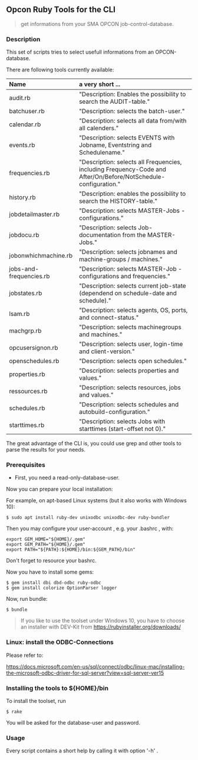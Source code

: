## Opcon Ruby Tools for the CLI


> get informations from your SMA OPCON job-control-database.



### Description

This set of scripts tries to select usefull informations from an OPCON-database.

There are following tools currently available:

| Name | a very short ... |
| :--- | :--- |
| audit.rb | "Description: Enables the possibility to search the AUDIT-table." |
| batchuser.rb | "Description: selects the batch-user." |
| calendar.rb | "Description: selects all data from/with all calenders." |
| events.rb | "Description: selects EVENTS with Jobname, Eventstring and Schedulename." |
| frequencies.rb | "Description: selects all Frequencies, including Frequency-Code and After/On/Before/NotSchedule-configuration." |
| history.rb | "Description: enables the possibility to search the HISTORY-table." |
| jobdetailmaster.rb | "Description: selects MASTER-Jobs - configurations." |
| jobdocu.rb | "Description: selects Job-documentation from the MASTER-Jobs." |
| jobonwhichmachine.rb | "Description: selects jobnames and machine-groups / machines." |
| jobs-and-frequencies.rb | "Description: selects MASTER-Job - configurations and frequencies." |
| jobstates.rb | "Description: selects current job-state (dependend on schedule-date and schedule)." |
| lsam.rb | "Description: selects agents, OS, ports, and connect-status." |
| machgrp.rb | "Description: selects machinegroups and machines." |
| opcusersignon.rb | "Description: selects user, login-time and client-version." |
| openschedules.rb | "Description: selects open schedules." |
| properties.rb | "Description: selects properties and values." |
| ressources.rb | "Description: selects resources, jobs and values." |
| schedules.rb | "Description: selects schedules and autobuild-configuration." |
| starttimes.rb | "Description: selects Jobs with starttimes (start-offset not 0)." |

The great advantage of the CLI is, you could use grep and other tools to parse the results
for your needs.

### Prerequisites

* First, you need a read-only-database-user.

Now you can prepare your local installation:

For example, on apt-based Linux systems (but it also works with Windows 10):

~~~
$ sudo apt install ruby-dev unixodbc unixodbc-dev ruby-bundler
~~~

Then you may configure your user-account , e.g. your .bashrc , with:

~~~
export GEM_HOME="${HOME}/.gem"
export GEM_PATH="${HOME}/.gem"
export PATH="${PATH}:${HOME}/bin:${GEM_PATH}/bin"
~~~

Don't forget to resource your bashrc.

Now you have to install some gems:

~~~
$ gem install dbi dbd-odbc ruby-odbc
$ gem install colorize OptionParser logger
~~~

Now, run bundle:

~~~
$ bundle
~~~



> If you like to use the toolset under Windows 10, you have to choose an installer with DEV-Kit from https://rubyinstaller.org/downloads/



### Linux: install the ODBC-Connections

Please refer to:

https://docs.microsoft.com/en-us/sql/connect/odbc/linux-mac/installing-the-microsoft-odbc-driver-for-sql-server?view=sql-server-ver15


### Installing the tools to ${HOME}/bin

To install the toolset, run 
~~~
$ rake
~~~

You will be asked for the database-user and password.


### Usage

Every script contains a short help by calling it with option '-h' .

